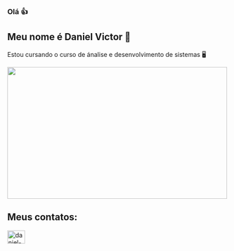 ### Olá 👍
## Meu nome é Daniel Victor 👀
Estou cursando o curso de ánalise e desenvolvimento de sistemas 🖥️

<img aling="right"  height="300" width="500" src="https://media0.giphy.com/media/fwzWJPb0fgZ5Vhfi2o/giphy.gif?cid=ecf05e47igd36tjzrknoyvg4jioznzmp4gdhbmebt92ju48q&rid=giphy.gif&ct=g" style="max-width:100%;">

## Meus contatos:
<a href = "www.linkedin.com/in/daniel-victor-3a655220a" targer="_blank">
<img aling="center" alt="daniel-linkedin" height="30" width="40" src="https://cdn.jsdelivr.net/gh/devicons/devicon/icons/linkedin/linkedin-original.svg" style="max-width:100%;">
